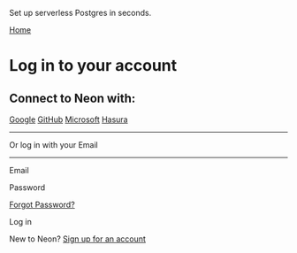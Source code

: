 Set up serverless Postgres in seconds.

[Home](https://neon.tech/home)

# Log in to your account

## Connect to Neon with:

[Google](https://console.neon.tech/realms/prod-realm/broker/google/login?client_id=neon-console&tab_id=pzNY6MFWRMI&client_data=eyJydSI6Imh0dHBzOi8vY29uc29sZS5uZW9uLnRlY2gvYXV0aC9rZXljbG9hay9jYWxsYmFjayIsInJ0IjoiY29kZSIsInN0IjoiZHVtVkZPNFVMNjNId2JmWWZmejdSdz09LCwsIn0&session_code=v9MS07Pc0OynOD4Uu17c3E1zTfzUXCEVi58oHD6ndFU) [GitHub](https://console.neon.tech/realms/prod-realm/broker/github/login?client_id=neon-console&tab_id=pzNY6MFWRMI&client_data=eyJydSI6Imh0dHBzOi8vY29uc29sZS5uZW9uLnRlY2gvYXV0aC9rZXljbG9hay9jYWxsYmFjayIsInJ0IjoiY29kZSIsInN0IjoiZHVtVkZPNFVMNjNId2JmWWZmejdSdz09LCwsIn0&session_code=v9MS07Pc0OynOD4Uu17c3E1zTfzUXCEVi58oHD6ndFU) [Microsoft](https://console.neon.tech/realms/prod-realm/broker/microsoftv2/login?client_id=neon-console&tab_id=pzNY6MFWRMI&client_data=eyJydSI6Imh0dHBzOi8vY29uc29sZS5uZW9uLnRlY2gvYXV0aC9rZXljbG9hay9jYWxsYmFjayIsInJ0IjoiY29kZSIsInN0IjoiZHVtVkZPNFVMNjNId2JmWWZmejdSdz09LCwsIn0&session_code=v9MS07Pc0OynOD4Uu17c3E1zTfzUXCEVi58oHD6ndFU) [Hasura](https://console.neon.tech/realms/prod-realm/broker/hasura/login?client_id=neon-console&tab_id=pzNY6MFWRMI&client_data=eyJydSI6Imh0dHBzOi8vY29uc29sZS5uZW9uLnRlY2gvYXV0aC9rZXljbG9hay9jYWxsYmFjayIsInJ0IjoiY29kZSIsInN0IjoiZHVtVkZPNFVMNjNId2JmWWZmejdSdz09LCwsIn0&session_code=v9MS07Pc0OynOD4Uu17c3E1zTfzUXCEVi58oHD6ndFU)

* * *

Or log in with your Email

* * *

Email

Password

[Forgot Password?](https://console.neon.tech/realms/prod-realm/login-actions/reset-credentials?client_id=neon-console&tab_id=pzNY6MFWRMI&client_data=eyJydSI6Imh0dHBzOi8vY29uc29sZS5uZW9uLnRlY2gvYXV0aC9rZXljbG9hay9jYWxsYmFjayIsInJ0IjoiY29kZSIsInN0IjoiZHVtVkZPNFVMNjNId2JmWWZmejdSdz09LCwsIn0)

Log in

New to Neon? [Sign up for an account](https://console.neon.tech/realms/prod-realm/login-actions/registration?client_id=neon-console&tab_id=pzNY6MFWRMI&client_data=eyJydSI6Imh0dHBzOi8vY29uc29sZS5uZW9uLnRlY2gvYXV0aC9rZXljbG9hay9jYWxsYmFjayIsInJ0IjoiY29kZSIsInN0IjoiZHVtVkZPNFVMNjNId2JmWWZmejdSdz09LCwsIn0&)
